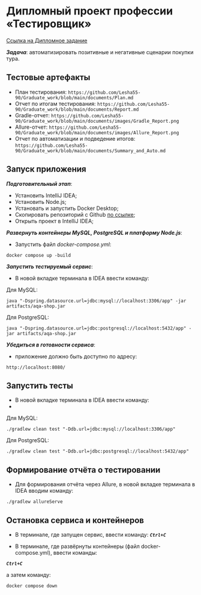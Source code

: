 # Дипломный проект профессии «Тестировщик»
[Ссылка на Дипломное задание](https://github.com/netology-code/qa-diploma)

***Задача***: автоматизировать позитивные и негативные сценарии покупки тура.

## Тестовые артефакты
- План тестирования: `https://github.com/Lesha55-90/Graduate_work/blob/main/documents/Plan.md`
- Отчет по итогам тестирования: `https://github.com/Lesha55-90/Graduate_work/blob/main/documents/Report.md`
- Gradle-отчет: `https://github.com/Lesha55-90/Graduate_work/blob/main/documents/images/Gradle_Report.png`
- Allure-отчет: `https://github.com/Lesha55-90/Graduate_work/blob/main/documents/images/Allure_Report.png`
- Отчет по автоматизации и подведение итогов: `https://github.com/Lesha55-90/Graduate_work/blob/main/documents/Summary_and_Auto.md`


## Запуск приложения

***Подготовительный этап***:
- Установить IntelliJ IDEA;
- Установить Node.js;
- Установать и запустить Docker Desktop; 
- Скопировать репозиторий с Github [по ссылке](https://github.com/Lesha55-90/Graduate_work);
- Открыть проект в IntelliJ IDEA;


***Развернуть контейнеры MySQL, PostgreSQL и платформу Node.js***:
- Запустить файл *docker-compose.yml*:
```
docker compose up -build
```

***Запустить тестируемый сервис***:
- В новой вкладке терминала в IDEA ввести команду:
  
Для MySQL:
```
java "-Dspring.datasource.url=jdbc:mysql://localhost:3306/app" -jar artifacts/aqa-shop.jar
```

Для PostgreSQL:
```
java "-Dspring.datasource.url=jdbc:postgresql://localhost:5432/app" -jar artifacts/aqa-shop.jar
```
   
   
 ***Убедиться в готовности сервиса***:
 - приложение должно быть доступно по адресу:

```
http://localhost:8080/
```

## Запустить тесты

- В новой вкладке терминала в IDEA ввести команду:
- 
Для MySQL:

```
./gradlew clean test "-Ddb.url=jdbc:mysql://localhost:3306/app"
```

Для PostgreSQL:

```
./gradlew clean test "-Ddb.url=jdbc:postgresql://localhost:5432/app"
```

## Формирование отчёта о тестировании
- Для формирования отчёта через Allure, в новой вкладке терминала в IDEA вводим команду:
```
./gradlew allureServe
```

## Остановка сервиса и контейнеров
- В терминале, где запущен сервис, ввести команду:
***`Ctrl+C`***

- В терминале, где развёрнуты контейнеры (файл docker-compose.yml), ввести команды:
 
***`Ctrl+C`*** 

а затем команду:

```
docker compose down
```
